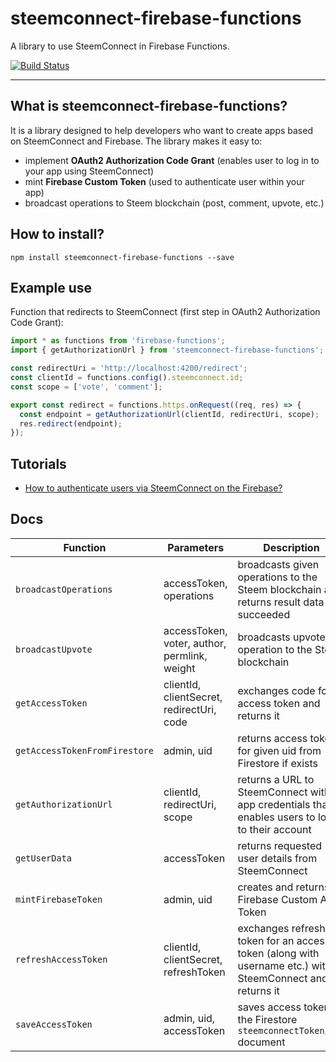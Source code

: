 # steemconnect-firebase-functions

A library to use SteemConnect in Firebase Functions.

[![Build Status](https://travis-ci.org/jakipatryk/steemconnect-firebase-functions.svg?branch=master)](https://travis-ci.org/jakipatryk/steemconnect-firebase-functions)

---

## What is steemconnect-firebase-functions?

It is a library designed to help developers who want to create apps based on SteemConnect and Firebase. The library makes it easy to:

* implement **OAuth2 Authorization Code Grant** (enables user to log in to your app using SteemConnect)
* mint **Firebase Custom Token** (used to authenticate user within your app)
* broadcast operations to Steem blockchain (post, comment, upvote, etc.)

## How to install?

```
npm install steemconnect-firebase-functions --save
```

## Example use

Function that redirects to SteemConnect (first step in OAuth2 Authorization Code Grant):

```typescript
import * as functions from 'firebase-functions';
import { getAuthorizationUrl } from 'steemconnect-firebase-functions';

const redirectUri = 'http://localhost:4200/redirect';
const clientId = functions.config().steemconnect.id;
const scope = ['vote', 'comment'];

export const redirect = functions.https.onRequest((req, res) => {
  const endpoint = getAuthorizationUrl(clientId, redirectUri, scope);
  res.redirect(endpoint);
});
```

## Tutorials

* [How to authenticate users via SteemConnect on the Firebase?](https://utopian.io/utopian-io/@jakipatryk/how-to-authenticate-users-via-steemconnect-on-the-firebase)

## Docs

| Function                      | Parameters                                   | Description                                                                                             |
| ----------------------------- | -------------------------------------------- | ------------------------------------------------------------------------------------------------------- |
| `broadcastOperations`         | accessToken, operations                      | broadcasts given operations to the Steem blockchain and returns result data if succeeded                |
| `broadcastUpvote`             | accessToken, voter, author, permlink, weight | broadcasts upvote operation to the Steem blockchain                                                     |
| `getAccessToken`              | clientId, clientSecret, redirectUri, code    | exchanges code for access token and returns it                                                          |
| `getAccessTokenFromFirestore` | admin, uid                                   | returns access token for given uid from Firestore if exists                                             |
| `getAuthorizationUrl`         | clientId, redirectUri, scope                 | returns a URL to SteemConnect with app credentials that enables users to log in to their account        |
| `getUserData`                 | accessToken                                  | returns requested user details from SteemConnect                                                        |
| `mintFirebaseToken`           | admin, uid                                   | creates and returns Firebase Custom Auth Token                                                          |
| `refreshAccessToken`          | clientId, clientSecret, refreshToken         | exchanges refresh token for an access token (along with username etc.) with SteemConnect and returns it |
| `saveAccessToken`             | admin, uid, accessToken                      | saves access token in the Firestore `steemconnectToken/uid` document                                    |
